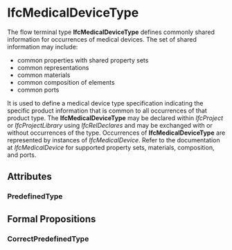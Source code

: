 # IfcMedicalDeviceType

The flow terminal type **IfcMedicalDeviceType** defines commonly shared information for occurrences of medical devices. The set of shared information may include:

* common properties with shared property sets
* common representations
* common materials
* common composition of elements
* common ports

<!-- end of short definition -->

It is used to define a medical device type specification indicating the specific product information that is common to all occurrences of that product type. The **IfcMedicalDeviceType** may be declared within _IfcProject_ or _IfcProjectLibrary_ using _IfcRelDeclares_ and may be exchanged with or without occurrences of the type. Occurrences of **IfcMedicalDeviceType** are represented by instances of _IfcMedicalDevice_. Refer to the documentation at _IfcMedicalDevice_ for supported property sets, materials, composition, and ports.

## Attributes

### PredefinedType


## Formal Propositions

### CorrectPredefinedType

